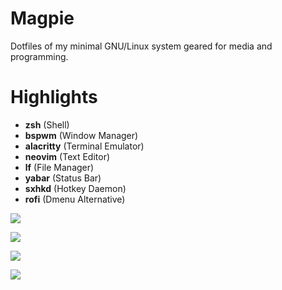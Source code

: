 # Magpie
Dotfiles of my minimal GNU/Linux system geared for media and programming.

# Highlights
   * **zsh** (Shell)
   * **bspwm** (Window Manager)
   * **alacritty** (Terminal Emulator)
   * **neovim** (Text Editor)
   * **lf** (File Manager)
   * **yabar** (Status Bar)
   * **sxhkd** (Hotkey Daemon)
   * **rofi** (Dmenu Alternative)

![](https://cloud.disroot.org/s/k5tXnY3mxAzQmiy/preview)

![](https://cloud.disroot.org/s/DNQmrBn5B2b56zP/preview)

![](https://cloud.disroot.org/s/QDigqQjTKe42dGa/preview)

![](https://cloud.disroot.org/s/tBFxaXaL8CWqSQE/preview)
